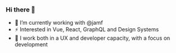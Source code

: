 ### Hi there 👋

- 🔭 I’m currently working with @jamf
- ⚡ Interested in Vue, React, GraphQL and Design Systems
- 🦄 I work both in a UX and developer capacity, with a focus on development
